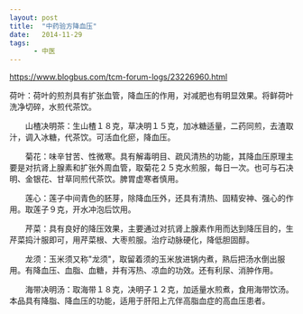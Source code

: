 ```yaml
---
layout: post
title:  "中药验方降血压"
date:   2014-11-29
tags:
      - 中医
---
```



https://www.blogbus.com/tcm-forum-logs/23226960.html



荷叶：荷叶的煎剂具有扩张血管，降血压的作用，对减肥也有明显效果。将鲜荷叶洗净切碎，水煎代茶饮。

　　山楂决明茶：生山楂１８克，草决明１５克，加冰糖适量，二药同煎，去渣取汁，调入冰糖，代茶饮。可活血化瘀，降血压。

　　菊花：味辛甘苦、性微寒。具有解毒明目、疏风清热的功能，其降血压原理主要是对抗肾上腺素和扩张外周血管，取菊花２５克水煎服，每日一次。也可与石决明、金银花、甘草同煎代茶饮。脾胃虚寒者慎用。

　　莲心：莲子中间青色的胚芽，除降血压外，还具有清热、固精安神、强心的作用。取莲子９克，开水冲泡后饮用。

　　芹菜：具有良好的降压效果，主要通过对抗肾上腺素作用而达到降压目的，生芹菜捣汁服即可，用芹菜根、大枣煎服。治疗动脉硬化，降低胆固醇。

　　龙须：玉米须又称"龙须"，取留着须的玉米放进锅内煮，熟后把汤水倒出服用。有降血压、血脂、血糖，并有泻热、凉血的功效。还有利尿、消肿作用。

　　海带决明汤：取海带１８克，决明子１２克，加适量水煎煮，食用海带饮汤。本品具有降脂、降血压的功能，适用于肝阳上亢伴高脂血症的高血压患者。

